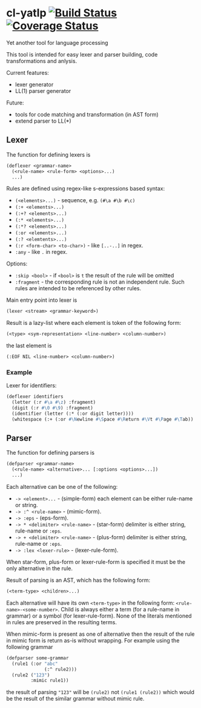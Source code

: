 # cl-yatlp [![Build Status](https://travis-ci.org/rsauex/cl-yatlp.svg?branch=master)](https://travis-ci.org/rsauex/cl-yatlp) [![Coverage Status](https://coveralls.io/repos/github/rsauex/cl-yatlp/badge.svg?branch=master)](https://coveralls.io/github/rsauex/cl-yatlp?branch=master)
Yet another tool for language processing

This tool is intended for easy lexer and parser building, code transformations and anlysis.

Current features:
- lexer generator
- LL(1) parser generator

Future:
- tools for code matching and transformation (in AST form)
- extend parser to LL(*)

## Lexer
The function for defining lexers is
```lisp
(deflexer <grammar-name>
  (<rule-name> <rule-form> <options>...)
  ...)
```

Rules are defined using regex-like s-expressions based syntax:
- ```(<elements>...)``` - sequence, e.g. ```(#\a #\b #\c)```
- ```(:+ <elements>...)```
- ```(:+? <elements>...)```
- ```(:* <elements>...)```
- ```(:*? <elements>...)```
- ```(:or <elements>...)```
- ```(:? <elemtents>...)```
- ```(:r <form-char> <to-char>)``` - like ```[..-..]``` in regex.
- ```:any``` - like ```.``` in regex.

Options:
- ```:skip <bool>``` - if ```<bool>``` is ```t``` the result of the rule will be omitted
- ```:fragment``` - the corresponding rule is not an independent rule. Such rules are intended
to be referenced by other rules.

Main entry point into lexer is
```lisp
(lexer <stream> <grammar-keyword>)
```

Result is a lazy-list where each element is token of the following form:
```lisp
(<type> <sym-representation> <line-number> <column-number>)
```
the last element is
```lisp
(:EOF NIL <line-number> <column-number>)
```

### Example
Lexer for identifiers:
```lisp
(deflexer identifiers
  (letter (:r #\a #\z) :fragment)
  (digit (:r #\0 #\9) :fragment)
  (identifier (letter (:* (:or digit letter))))
  (whitespace (:+ (:or #\Newline #\Space #\Return #\Vt #\Page #\Tab)) :skip t))
```

## Parser
The function for defining parsers is
```lisp
(defparser <grammar-name>
  (<rule-name> <alternative>... [:options <options>...])
  ...)
```

Each alternative can be one of the following:
- ```-> <element>...``` - (simple-form) each element can be either rule-name or string.
- ```-> :^ <rule-name>``` - (mimic-form).
- ```-> :eps``` - (eps-form).
- ```-> * <delimiter> <rule-name>``` - (star-form) delimiter is either string, rule-name or ```:eps```.
- ```-> + <delimiter> <rule-name>``` - (plus-form) delimiter is either string, rule-name or ```:eps```.
- ```-> :lex <lexer-rule>``` - (lexer-rule-form).

When star-form, plus-form or lexer-rule-form is specified it must be the only alternative in the rule.

Result of parsing is an AST, which has the following form:
```lisp
(<term-type> <children>...)
```

Each alternative will have its own ```<term-type>``` in the following form: ```<rule-name>-<some-number>```.
Child is always either a term (for a rule-name in grammar) or a symbol (for lexer-rule-form). None of the
literals mentioned in rules are preserved in the resulting terms.

When mimic-form is present as one of alternative then the result of the rule in mimic form is return as-is without wrapping.
For example using the following grammar
```lisp
(defparser some-grammar
  (rule1 (:or "abc"
              (:^ rule2)))
  (rule2 ("123")
         :mimic rule1))
```
the result of parsing ```"123"``` will be ```(rule2)``` not ```(rule1 (rule2))``` which would be the result
of the similar grammar without mimic rule.
